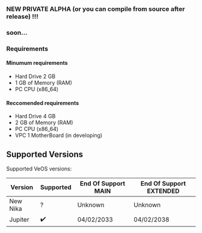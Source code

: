 ### NEW PRIVATE ALPHA (or you can compile from source after release) !!!
### soon...

### Requirements
#### Minumum requirements
- Hard Drive 2 GB
- 1 GB of Memory (RAM)
- PC CPU (x86_64)
#### Reccomended requirements
- Hard Drive 4 GB
- 2 GB of Memory (RAM)
- PC CPU (x86_64)
- VPC 1 MotherBoard (in developing)

## Supported Versions

Supported VeOS versions:

| Version          | Supported          | End Of Support MAIN                   | End Of Support  EXTENDED                      |
| ---------------- | ------------------ | ------------------------------------  | ------------------------------------          |
| New Nika         |  ?                 | Unknown                               | Unknown                                       |
| Jupiter          | ✔️                 | 04/02/2033                           | 04/02/2038                                     |

